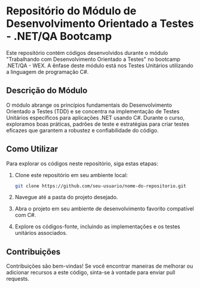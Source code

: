 # Repositório do Módulo de Desenvolvimento Orientado a Testes - .NET/QA Bootcamp

Este repositório contém códigos desenvolvidos durante o módulo "Trabalhando com Desenvolvimento Orientado a Testes" no bootcamp .NET/QA - WEX. A ênfase deste módulo está nos Testes Unitários utilizando a linguagem de programação C#.

## Descrição do Módulo

O módulo abrange os princípios fundamentais do Desenvolvimento Orientado a Testes (TDD) e se concentra na implementação de Testes Unitários específicos para aplicações .NET usando C#. Durante o curso, exploramos boas práticas, padrões de teste e estratégias para criar testes eficazes que garantem a robustez e confiabilidade do código.

## Como Utilizar

Para explorar os códigos neste repositório, siga estas etapas:

1. Clone este repositório em seu ambiente local:

   ```bash
   git clone https://github.com/seu-usuario/nome-do-repositorio.git
   ```

2. Navegue até a pasta do projeto desejado.

3. Abra o projeto em seu ambiente de desenvolvimento favorito compatível com C#.

4. Explore os códigos-fonte, incluindo as implementações e os testes unitários associados.

## Contribuições

Contribuições são bem-vindas! Se você encontrar maneiras de melhorar ou adicionar recursos a este código, sinta-se à vontade para enviar pull requests.
